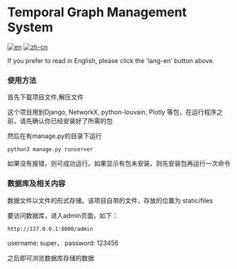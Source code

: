 # Temporal Graph Management System
[![en](https://img.shields.io/badge/lang-en-red.svg)](https://github.com/WeiqiangYu0528/data_analysis/edit/master/README.md)
[![zh-cn](https://img.shields.io/badge/lang-zh--cn-blue.svg)](https://github.com/WeiqiangYu0528/data_analysis/edit/master/README.zh-cn.md)

If you prefer to read in English, please click the 'lang-en' button above.
### 使用方法
首先下载项目文件,解压文件

这个项目用到Django, NetworkX, python-louvain, Plotly 等包，在运行程序之前，请先确认你已经安装好了所需的包

然后在有manage.py的目录下运行
```
python3 manage.py runserver
```
如果没有报错，则可成功运行。如果显示有包未安装，则先安装包再运行一次命令

### 数据库及相关内容
数据文件以文件的形式存储。该项目自带的文件，存放的位置为 static/files

要访问数据库，进入admin页面，如下：

```
http://127.0.0.1:8000/admin
```
username: super， password: 123456

之后即可浏览数据库存储的数据
